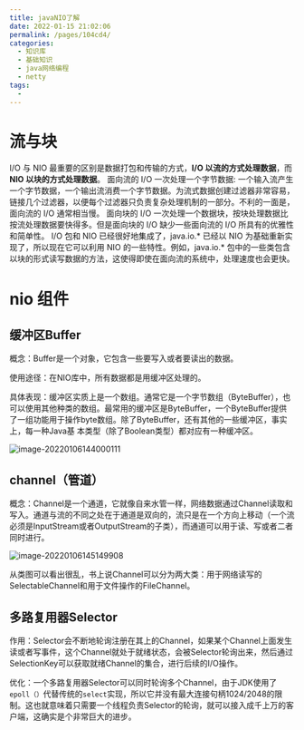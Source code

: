 ```yaml
---
title: javaNIO了解
date: 2022-01-15 21:02:06
permalink: /pages/104cd4/
categories:
  - 知识库
  - 基础知识
  - java网络编程
  - netty
tags:
  - 
---
```



# 流与块 
I/O 与 NIO 最重要的区别是数据打包和传输的方式，**I/O 以流的方式处理数据**，而 **NIO 以块的方式处理数据**。 面向流的 I/O 一次处理一个字节数据: 一个输入流产生一个字节数据，一个输出流消费一个字节数据。为流式数据创建过滤器非常容易，链接几个过滤器，以便每个过滤器只负责复杂处理机制的一部分。不利的一面是，面向流的 I/O 通常相当慢。 面向块的 I/O 一次处理一个数据块，按块处理数据比按流处理数据要快得多。但是面向块的 I/O 缺少一些面向流的 I/O 所具有的优雅性和简单性。 I/O 包和 NIO 已经很好地集成了，java.io.* 已经以 NIO 为基础重新实现了，所以现在它可以利用 NIO 的一些特性。例如，java.io.* 包中的一些类包含以块的形式读写数据的方法，这使得即使在面向流的系统中，处理速度也会更快。

# nio 组件

## 缓冲区Buffer

概念：Buffer是一个对象，它包含一些要写入或者要读出的数据。

使用途径：在NIO库中，所有数据都是用缓冲区处理的。

具体表现：缓冲区实质上是一个数组。通常它是一个字节数组（ByteBuffer），也可以使用其他种类的数组。最常用的缓冲区是ByteBuffer，一个ByteBuffer提供了一组功能用于操作byte数组。除了ByteBuffer，还有其他的一些缓冲区，事实上，每一种Java基
本类型（除了Boolean类型）都对应有一种缓冲区。

![image-20220106144000111](https://img.ggball.top/picGo/image-20220106144000111.png)



## channel（管道）

概念：Channel是一个通道，它就像自来水管一样，网络数据通过Channel读取和写入。通道与流的不同之处在于通道是双向的，流只是在一个方向上移动（一个流必须是InputStream或者OutputStream的子类），而通道可以用于读、写或者二者同时进行。





![image-20220106145149908](https://img.ggball.top/picGo/image-20220106145149908.png)

从类图可以看出很乱，书上说Channel可以分为两大类：用于网络读写的SelectableChannel和用于文件操作的FileChannel。	





## 多路复用器Selector

作用：Selector会不断地轮询注册在其上的Channel，如果某个Channel上面发生读或者写事件，这个Channel就处于就绪状态，会被Selector轮询出来，然后通过SelectionKey可以获取就绪Channel的集合，进行后续的I/O操作。

优化：一个多路复用器Selector可以同时轮询多个Channel，由于JDK使用了`epoll（）`代替传统的`select`实现，所以它并没有最大连接句柄1024/2048的限制。这也就意味着只需要一个线程负责Selector的轮询，就可以接入成千上万的客户端，这确实是个非常巨大的进步。

